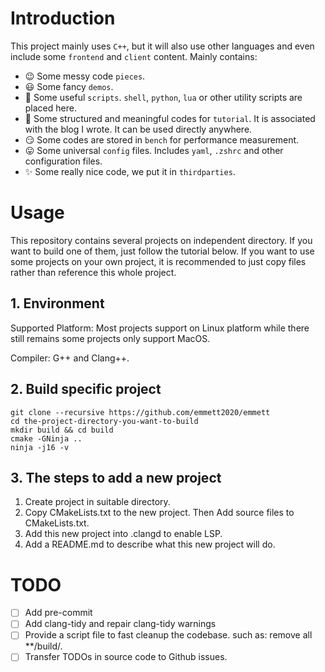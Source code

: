 # Introduction
This project mainly uses `C++`, but it will also use other languages and even include some `frontend` and `client` content.
Mainly contains:
- 😉 Some messy code `pieces`.
- 😃 Some fancy `demos`.
- 🤔 Some useful `scripts`. `shell`, `python`, `lua` or other utility scripts are placed here.
- 🤩 Some structured and meaningful codes for `tutorial`. It is associated with the blog I wrote. It can be used directly anywhere.
- 😏 Some codes are stored in `bench` for performance measurement.
- 😛 Some universal `config` files. Includes `yaml`, `.zshrc` and other configuration files.
- ✨ Some really nice code, we put it in `thirdparties`.


# Usage
This repository contains several projects on independent directory. If you want to build one of them, just follow the tutorial below. If you want to use some projects on your own project, it is recommended to just copy files rather than reference this whole project.

## 1. Environment
Supported Platform: Most projects support on Linux platform while there still remains some projects only support MacOS.

Compiler: G++ and Clang++.

## 2. Build specific project
```shell
git clone --recursive https://github.com/emmett2020/emmett
cd the-project-directory-you-want-to-build
mkdir build && cd build
cmake -GNinja ..
ninja -j16 -v
```

## 3. The steps to add a new project
1. Create project in suitable directory.
2. Copy CMakeLists.txt to the new project. Then Add source files to CMakeLists.txt.
4. Add this new project into .clangd to enable LSP.
5. Add a README.md to describe what this new project will do.



# TODO
- [ ] Add pre-commit
- [ ] Add clang-tidy and repair clang-tidy warnings
- [ ] Provide a script file to fast cleanup the codebase. such as: remove all **/build/.
- [ ] Transfer TODOs in source code to Github issues.
